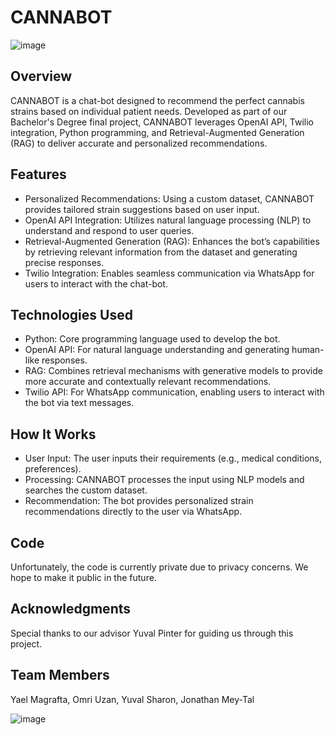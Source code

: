 # CANNABOT
![image](https://github.com/user-attachments/assets/53a87dd3-f904-4f4c-a614-0a6491149260)

## Overview
CANNABOT is a chat-bot designed to recommend the perfect cannabis strains based on individual patient needs. Developed as part of our Bachelor's Degree final project, CANNABOT leverages OpenAI API, Twilio integration, Python programming, and Retrieval-Augmented Generation (RAG) to deliver accurate and personalized recommendations.

## Features
* Personalized Recommendations: Using a custom dataset, CANNABOT provides tailored strain suggestions based on user input.
* OpenAI API Integration: Utilizes natural language processing (NLP) to understand and respond to user queries.
* Retrieval-Augmented Generation (RAG): Enhances the bot’s capabilities by retrieving relevant information from the dataset and generating precise responses.
* Twilio Integration: Enables seamless communication via WhatsApp for users to interact with the chat-bot.

## Technologies Used
* Python: Core programming language used to develop the bot.
* OpenAI API: For natural language understanding and generating human-like responses.
* RAG: Combines retrieval mechanisms with generative models to provide more accurate and contextually relevant recommendations.
* Twilio API: For WhatsApp communication, enabling users to interact with the bot via text messages.

## How It Works
* User Input: The user inputs their requirements (e.g., medical conditions, preferences).
* Processing: CANNABOT processes the input using NLP models and searches the custom dataset.
* Recommendation: The bot provides personalized strain recommendations directly to the user via WhatsApp.

## Code

Unfortunately, the code is currently private due to privacy concerns. We hope to make it public in the future.

## Acknowledgments
Special thanks to our advisor Yuval Pinter for guiding us through this project.

## Team Members
Yael Magrafta, Omri Uzan, Yuval Sharon, Jonathan Mey-Tal

![image](https://github.com/user-attachments/assets/45ebb385-97db-42ff-96b7-7a04c07f79e3)

